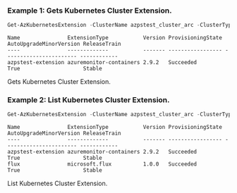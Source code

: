 ### Example 1: Gets Kubernetes Cluster Extension.
```powershell
Get-AzKubernetesExtension -ClusterName azpstest_cluster_arc -ClusterType ConnectedClusters -Name azpstest-extension -ResourceGroupName azpstest_gp
```

```output
Name               ExtensionType           Version ProvisioningState AutoUpgradeMinorVersion ReleaseTrain
----               -------------           ------- ----------------- ----------------------- ------------
azpstest-extension azuremonitor-containers 2.9.2   Succeeded         True                    Stable
```

Gets Kubernetes Cluster Extension.

### Example 2: List Kubernetes Cluster Extension.
```powershell
Get-AzKubernetesExtension -ClusterName azpstest_cluster_arc -ClusterType ConnectedClusters -ResourceGroupName azpstest_gp
```

```output
Name               ExtensionType           Version ProvisioningState AutoUpgradeMinorVersion ReleaseTrain
----               -------------           ------- ----------------- ----------------------- ------------
azpstest-extension azuremonitor-containers 2.9.2   Succeeded         True                    Stable
flux               microsoft.flux          1.0.0   Succeeded         True                    Stable
```

List Kubernetes Cluster Extension.